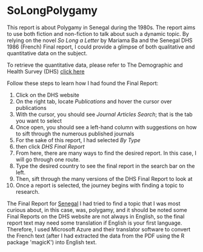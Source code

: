# SoLongPolygamy
This report is about Polygamy in Senegal during the 1980s. The report aims to use both fiction and non-fiction to talk about such a dynamic topic. By relying on the novel *So Long a Letter* by Mariama Ba and the Senegal DHS 1986 (French) Final report, I could provide a glimpse of both qualitative and quantitative data on the subject. 

To retrieve the quantitative data, please refer to The Demographic and Health Survey (DHS) [click here](https://dhsprogram.com)

Follow these steps to learn how I had found the Final Report:

1) Click on the DHS website
2) On the right tab, locate *Publications* and hover the cursor over publications
3) With the cursor, you should see *Journal Articles Search*; that is the tab you want to select
4) Once open, you should see a left-hand column with suggestions on how to sift through the numerous published journals
5) For the sake of this report, I had selected *By Type*
6) then click *DHS Final Report*
7) From here, there are many ways to find the desired report. In this case, I will go through one route.
8) Type the desired country to see the final report in the search bar on the left.
9) Then, sift through the many versions of the DHS Final Report to look at
10) Once a report is selected, the journey begins with finding a topic to research.

The Final Report for [Senegal](https://dhsprogram.com/publications/publication-fr34-dhs-final-reports.cfm?csSearch=470106_10) I had tried to find a topic that I was most curious about, in this case, was, polygamy, and it should be noted some Final Reports on the DHS website are not always in English, so the final report text may need some translation if English is your first language. Therefore, I used Microsoft Azure and their translator software to convert the French text (after I had extracted the data from the PDF using the R package 'magicK') into English text.
